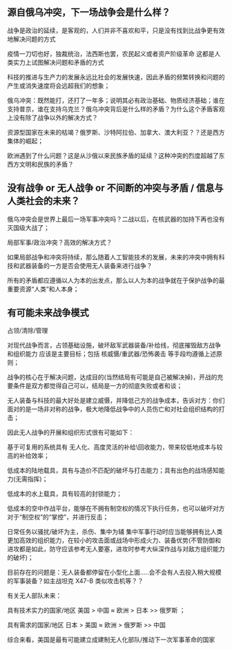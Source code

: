 ## 源自俄乌冲突，下一场战争会是什么样？

战争是政治的延续，是客观的，人们并非不喜欢和平，只是没有找到比战争更有效地解决问题的方式

疫情一刀切也好，独裁统治，法西斯也罢，农民起义或者资产阶级革命 这都是人类实力上试图解决问题和矛盾的方式

科技的推进与生产力的发展永远比社会的发展快速，因此矛盾的频繁转换和问题的产生或消失速度将会远超我们的想象；

俄乌冲突：既然能打，还打了一年多；说明其必有政治基础、物质经济基础；谁在支持普京，谁在支持乌克兰？俄乌冲突背后是什么样的矛盾？为什么这个矛盾客观上没有除了战争以外的解决方式？

资源型国家在未来的枯竭？俄罗斯、沙特阿拉伯、加拿大、澳大利亚？？还是西方集体的崛起；

欧洲遇到了什么问题？这是从沙俄以来民族矛盾的延续？这种冲突的烈度超越了东西方文明和民族的矛盾？

## 没有战争 or 无人战争 or 不间断的冲突与矛盾 / 信息与人类社会的未来？

俄乌冲突会是世界上最后一场军事冲突吗？二战以后，在核武器的加持下再也没有灭国级大战了；

局部军事/政治冲突？高效的解决方式？

如果局部战争和冲突将持续，那么随着人工智能技术的发展，未来的冲突中拥有科技和武器装备的一方是否会使用无人装备来进行战争？

所有的矛盾都应遵循以人为本的出发点，那么以人为本的战争就在于保护战争的最重要资源“人类”和人本身；

## 有可能未来战争模式

占领/清除/管理

对现代战争而言，占领基础设施，破坏敌军武器装备/补给线，彻底摧毁敌方战争和组织能力 应该是主要目标；包括 核威慑/重武器/恐怖袭击 等手段均遵循上述原则；

战争的核心在于解决问题，达成目的(当然结局有可能是自己被解决掉)，开战的充要条件是双方都觉得自己可以，结局是一方的彻底失败或者和谈；

无人装备与科技的最大好处是建立威慑，并降低己方的战争成本，告诉对方：你们面对的是一场非对称的战争，极大地降低战争中的人员伤亡和对社会组织结构的打击；

因此无人战争的开展和组织形式很有可能如下：

基于可复用的系统具有 无人化、高度灵活的补给\回收能力，带来较低地成本与较高的补给效率；

低成本的陆地载具，具有与造价不匹配的破坏与打击能力；具有出色的战场感知能力(无需指挥)；

低成本的水上载具，具有较高的封锁能力；

低成本的空中作战平台，能够在不拥有制空权的情况下执行任务，也可以破坏对方对于“制空权”的“掌控”，并进行反击；

日常任务以骚扰/破坏为主，杀伤、集中为辅 集中军事行动时应当能够拥有比人类更加高效的组织能力，在较小的攻击面或战场中形成火力、装备优势(不管防御和进攻都是如此，防守应该参考无人要塞，进攻时参考大纵深作战与对敌方组织能力的破坏)；

目前存在的问题是：无人装备都停留在小型化上面.....会不会有人去投入稍大规模的军事装备？如主战坦克 X47-B 类似攻击机等？？

有关无人部队未来：

具有技术实力的国家/地区 美国 > 中国 ≈ 欧洲 > 日本 >> 俄罗斯 ；

具有需求的国家/地区 日本 > 美国 ≈ 欧洲 > 俄罗斯 >> 中国 

综合来看，美国是最有可能建立成建制无人化部队/推动下一次军事革命的国家
